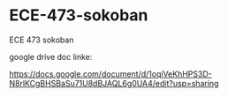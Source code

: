 # ECE-473-sokoban
ECE 473 sokoban


google drive doc linke:

https://docs.google.com/document/d/1oqiVeKhHPS3D-N8rlKCgBHSBaSu71U8dBJAQL6g0UA4/edit?usp=sharing

